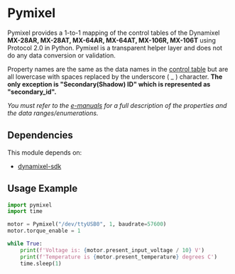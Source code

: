 # Pymixel
Pymixel provides a 1-to-1 mapping of the control tables of the Dynamixel **MX-28AR, MX-28AT, MX-64AR, MX-64AT, MX-106R, MX-106T** using Protocol 2.0 in Python. Pymixel is a transparent helper layer and does not do any data conversion or validation.

Property names are the same as the data names in the [control table](https://emanual.robotis.com/docs/en/dxl/mx/mx-28-2/#control-table-of-eeprom-area) but are all lowercase with spaces replaced by the underscore ( _ ) character. **The only exception is "Secondary(Shadow) ID" which is represented as "secondary_id".**

*You must refer to the [e-manuals](https://emanual.robotis.com/docs/en/dxl/mx/mx-28-2/) for a full description of the properties and the data ranges/enumerations.*


## Dependencies

This module depends on:

* [dynamixel-sdk](https://pypi.org/project/dynamixel-sdk/)

## Usage Example

```python
import pymixel
import time

motor = Pymixel("/dev/ttyUSB0", 1, baudrate=57600)
motor.torque_enable = 1

while True:
    print(f'Voltage is: {motor.present_input_voltage / 10} V')
    print(f'Temperature is {motor.present_temperature} degrees C')
    time.sleep(1)

```